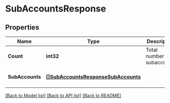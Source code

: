 # SubAccountsResponse

## Properties
Name | Type | Description | Notes
------------ | ------------- | ------------- | -------------
**Count** | **int32** | Total number of subaccounts | [optional] [default to null]
**SubAccounts** | [**[]SubAccountsResponseSubAccounts**](subAccountsResponseSubAccounts.md) |  | [optional] [default to null]

[[Back to Model list]](../README.md#documentation-for-models) [[Back to API list]](../README.md#documentation-for-api-endpoints) [[Back to README]](../README.md)



